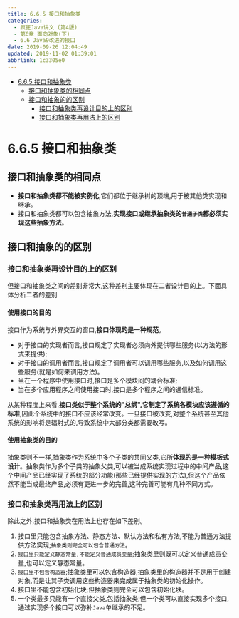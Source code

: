 ```yaml
---
title: 6.6.5 接口和抽象类
categories: 
  - 疯狂Java讲义 (第4版)
  - 第6章 面向对象(下)
  - 6.6 Java9改进的接口
date: 2019-09-26 12:04:49
updated: 2019-11-02 01:39:01
abbrlink: 1c3305e0
---
```

- [6.6.5 接口和抽象类](/ReadingNotes/1c3305e0/#6-6-5-接口和抽象类)
    - [接口和抽象类的相同点](/ReadingNotes/1c3305e0/#接口和抽象类的相同点)
    - [接口和抽象的的区别](/ReadingNotes/1c3305e0/#接口和抽象的的区别)
        - [接口和抽象类再设计目的上的区别](/ReadingNotes/1c3305e0/#接口和抽象类再设计目的上的区别)
        - [接口和抽象类再用法上的区别](/ReadingNotes/1c3305e0/#接口和抽象类再用法上的区别)

<!--more-->
<script src="https://cdn.bootcss.com/jquery/3.4.0/jquery.slim.min.js"></script>
<script>$(document).ready(function () {$(".post-body > ul:nth-child(1)").hide();});</script>

<!--end-->
<!--SSTStart-->
# 6.6.5 接口和抽象类 #
## 接口和抽象类的相同点 ##
- **接口和抽象类都不能被实例化**,它们都位于继承树的顶端,用于被其他类实现和继承。
- 接口和抽象类都可以包含抽象方法,**实现接口或继承抽象类的`普通子类`都必须实现这些抽象方法**。

## 接口和抽象的的区别 ##
### 接口和抽象类再设计目的上的区别 ###
但接口和抽象类之间的差别非常大,这种差别主要体现在二者设计目的上。下面具体分析二者的差别

#### 使用接口的目的 ####
接口作为系统与外界交互的窗口,**接口体现的是一种规范**。
- 对于接口的实现者而言,接口规定了实现者必须向外提供哪些服务(以方法的形式来提供);
- 对于接口的调用者而言,接口规定了调用者可以调用哪些服务,以及如何调用这些服务(就是如何来调用方法)。
- 当在一个程序中使用接口时,接口是多个模块间的耦合标准;
- 当在多个应用程序之间使用接口时,接口是多个程序之间的通信标准。

从某种程度上来看,**接口类似于整个系统的"总纲",它制定了系统各模块应该遵循的标准**,因此个系统中的接口不应该经常改变。一旦接口被改变,对整个系统甚至其他系统的影响将是辐射式的,导致系统中大部分类都需要改写。
#### 使用抽象类的目的 ####
抽象类则不一样,抽象类作为系统中多个子类的共同父类,它所**体现的是一种模板式设计**。抽象类作为多个子类的抽象父类,可以被当成系统实现过程中的中间产品,这个中间产品已经实现了系统的部分功能(那些已经提供实现的方法),但这个产品依然不能当成最终产品,必须有更进一步的完善,这种完善可能有几种不同方式。

### 接口和抽象类再用法上的区别 ###
除此之外,接口和抽象类在用法上也存在如下差别。
1. 接口里只能包含抽象方法、静态方法、默认方法和私有方法,不能为普通方法提供方法实现;`抽象类则完全可以包含普通方法`。
2. `接口里只能定义静态常量,不能定义普通成员变量`;抽象类里则既可以定义普通成员变量,也可以定义静态常量。
3. `接口里不包含构造器`;抽象类里可以包含构造器,抽象类里的构造器并不是用于创建对象,而是让其子类调用这些构造器来完成属于抽象类的初始化操作。
4. 接口里不能包含初始化块;但抽象类则完全可以包含初始化块。
5. 一个类最多只能有一个直接父类,包括抽象类;但一个类可以直接实现多个接口,通过实现多个接口可以弥补`Java`单继承的不足。
<!--SSTStop-->

